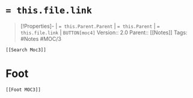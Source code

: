 # `= this.file.link` 
>[!Properties]- | `= this.Parent.Parent` | `= this.Parent` | `= this.file.link` | `BUTTON[moc4]`
>Version:: 2.0
>Parent:: [[Notes]]
> Tags: #Notes #MOC/3
```meta-bind-embed
[[Search Moc3]]
```







# Foot
```meta-bind-embed
[[Foot MOC3]]
```